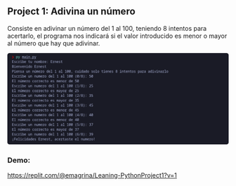 ## Project 1: Adivina un número
Consiste en adivinar un número del 1 al 100, teniendo 8 intentos para acertarlo, el programa nos indicará si el valor introducido es menor o mayor al número que hay que adivinar.

![Learning-Python](../../.screenshots/img_project_1.png)

### Demo:
https://replit.com/@emagrina/Leaning-PythonProject1?v=1
